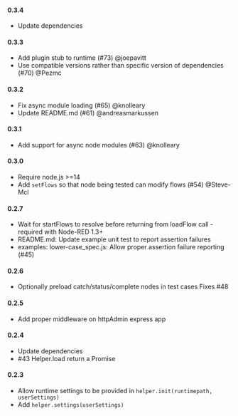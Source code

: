 #### 0.3.4

 - Update dependencies

#### 0.3.3

 - Add plugin stub to runtime (#73) @joepavitt
 - Use compatible versions rather than specific version of dependencies (#70) @Pezmc

#### 0.3.2
 
 - Fix async module loading (#65) @knolleary
 - Update README.md (#61) @andreasmarkussen

#### 0.3.1
 
 - Add support for async node modules (#63) @knolleary

#### 0.3.0

 - Require node.js >=14
 - Add `setFlows` so that node being tested can modify flows (#54) @Steve-Mcl

#### 0.2.7

 - Wait for startFlows to resolve before returning from loadFlow call - required with Node-RED 1.3+
 - README.md: Update example unit test to report assertion failures
 - examples: lower-case_spec.js: Allow proper assertion failure reporting (#45)

#### 0.2.6

 - Optionally preload catch/status/complete nodes in test cases Fixes #48

#### 0.2.5

 - Add proper middleware on httpAdmin express app

#### 0.2.4

 - Update dependencies
 - #43 Helper.load return a Promise

#### 0.2.3

 - Allow runtime settings to be provided in `helper.init(runtimepath, userSettings)`
 - Add `helper.settings(userSettings)`
